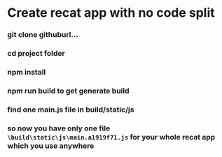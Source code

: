 # Create recat app with no code split

### git clone githuburl...
### cd project folder
### npm install
### npm run build to get generate build
### find one main.js file in build/static/js
### so now you have only one file `\build\static\js\main.a1919f71.js` for your whole recat app which you use anywhere 
